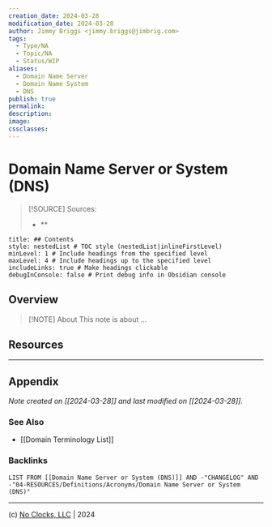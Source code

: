 ```yaml
---
creation_date: 2024-03-28
modification_date: 2024-03-28
author: Jimmy Briggs <jimmy.briggs@jimbrig.com>
tags:
  - Type/NA
  - Topic/NA
  - Status/WIP
aliases:
  - Domain Name Server
  - Domain Name System
  - DNS
publish: true
permalink:
description:
image:
cssclasses:
---
```



# Domain Name Server or System (DNS)

> [!SOURCE] Sources:
> - **

```table-of-contents
title: ## Contents 
style: nestedList # TOC style (nestedList|inlineFirstLevel)
minLevel: 1 # Include headings from the specified level
maxLevel: 4 # Include headings up to the specified level
includeLinks: true # Make headings clickable
debugInConsole: false # Print debug info in Obsidian console
```

## Overview

> [!NOTE] About
> This note is about ...

## Resources

***

## Appendix

*Note created on [[2024-03-28]] and last modified on [[2024-03-28]].*

### See Also

- [[Domain Terminology List]]

### Backlinks

```dataview
LIST FROM [[Domain Name Server or System (DNS)]] AND -"CHANGELOG" AND -"04-RESOURCES/Definitions/Acronyms/Domain Name Server or System (DNS)"
```

***

(c) [No Clocks, LLC](https://github.com/noclocks) | 2024